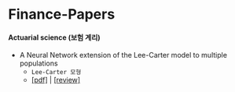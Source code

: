 # Finance-Papers

#### Actuarial science (보험 계리)

- A Neural Network extension of the Lee-Carter model to multiple populations
  - `Lee-Carter 모형`
  - [[pdf]](./papers/Richman_and_Wuthrich_AAS_2021.pdf) | [[review]](https://newindow.tistory.com/319)
